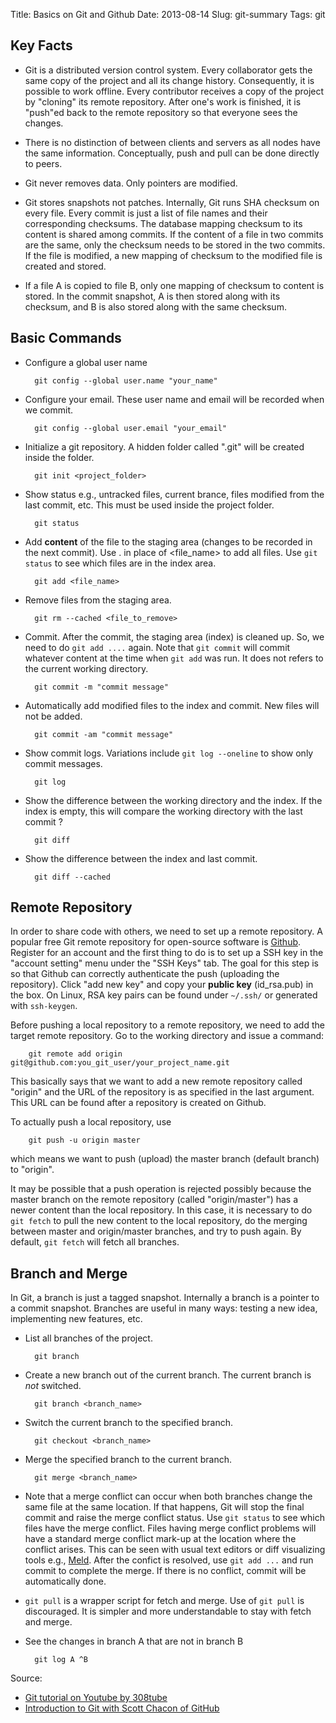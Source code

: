 Title: Basics on Git and Github
Date: 2013-08-14
Slug: git-summary
Tags: git

## Key Facts

* Git is a distributed version control system. 
Every collaborator gets the same copy of the project and all its change history. 
Consequently, it is possible to work offline. 
Every contributor receives a copy of the project by "cloning" its remote repository. 
After one's work is finished, it is "push"ed back to the remote repository so that 
everyone sees the changes. 

* There is no distinction of between clients and servers as all nodes have the same information.
Conceptually, push and pull can be done directly to peers. 

* Git never removes data. Only pointers are modified. 

* Git stores snapshots not patches. Internally, Git runs SHA checksum on every file. 
Every commit is just a list of file names and their corresponding checksums. 
The database mapping checksum to its content is shared among commits.
If the content of a file in two commits are the same, only the checksum needs to be stored in the two commits.
If the file is modified, a new mapping of checksum to the modified file is created and stored.

* If a file A is copied to file B, only one mapping of checksum to content is stored. 
In the commit snapshot, A is then stored along with its checksum, and B is also stored along
with the same checksum.

## Basic Commands

* Configure a global user name  

        git config --global user.name "your_name" 

* Configure your email. These user name and email will be recorded when we commit. 

        git config --global user.email "your_email"

* Initialize a git repository. A hidden folder called ".git" will be created inside the folder.
  
        git init <project_folder> 

* Show status e.g., untracked files, current brance, files modified from the last commit, etc.
This must be used inside the project folder.

        git status

* Add **content** of the file to the staging area (changes to be recorded in the next commit). 
Use . in place of <file_name> to add all files.  Use `git status` to see which files are in
the index area. 

        git add <file_name>

* Remove files from the staging area. 

        git rm --cached <file_to_remove>

* Commit. After the commit, the staging area (index) is cleaned up.
So, we need to do `git add ....` again. Note that `git commit` will commit whatever content
at the time when `git add` was run. It does not refers to the current working directory.

        git commit -m "commit message" 

* Automatically add modified files to the index and commit. New files will not be added.

        git commit -am "commit message"

* Show commit logs. Variations include `git log --oneline` to show only commit messages.

        git log 

* Show the difference between the working directory and the index. 
If the index is empty, this will compare the working directory with the last commit ?

        git diff

* Show the difference between the index and last commit. 

        git diff --cached 

## Remote Repository

In order to share code with others, we need to set up a remote repository.
A popular free Git remote repository for open-source software is [Github](https://github.com/).
Register for an account and the first thing to do is to set up a SSH key in the "account setting"
menu under the "SSH Keys" tab. The goal for this step is so that Github can correctly authenticate
the push (uploading the repository). Click "add new key" and copy your **public key** (id_rsa.pub) in the box.
On Linux, RSA key pairs can be found under `~/.ssh/` or generated with `ssh-keygen`. 

Before pushing a local repository to a remote repository, we need to add the target remote repository.
Go to the working directory and issue a command:

        git remote add origin git@github.com:you_git_user/your_project_name.git

This basically says that we want to add a new remote repository called "origin" and the URL of 
the repository is as specified in the last argument. This URL can be found after a repository is created
on Github. 

To actually push a local repository, use

        git push -u origin master

which means we want to push (upload) the master branch (default branch) to "origin".

It may be possible that a push operation is rejected possibly because the master branch on the remote
repository (called "origin/master") has a newer content than the local repository. 
In this case, it is necessary to do `git fetch` to pull the new content to the local repository,
do the merging between master and origin/master branches, and try to push again.
By default, `git fetch` will fetch all branches. 

## Branch and Merge

In Git, a branch is just a tagged snapshot.
Internally a branch is a pointer to a commit snapshot. 
Branches are useful in many ways: testing a new idea, implementing new features, etc.

* List all branches of the project.

        git branch

* Create a new branch out of the current branch. The current branch is *not* switched.

        git branch <branch_name>

* Switch the current branch to the specified branch.

        git checkout <branch_name>

* Merge the specified branch to the current branch. 

        git merge <branch_name>

* Note that a merge conflict can occur when both branches change the same file at the same location.
If that happens, Git will stop the final commit and raise the merge conflict status.
Use `git status` to see which files have the merge conflict.
Files having merge conflict problems will have a standard merge conflict mark-up at the location
where the conflict arises. This can be seen with usual text editors or diff visualizing tools e.g., [Meld](http://meldmerge.org/).
After the confict is resolved, use `git add ...` and run commit to complete the merge.
If there is no conflict, commit will be automatically done.

* `git pull` is a wrapper script for fetch and merge. Use of `git pull` is discouraged. 
It is simpler and more understandable to stay with fetch and merge.

* See the changes in branch A that are not in branch B

        git log A ^B

Source: 

* [Git tutorial on Youtube by 308tube](https://www.youtube.com/watch?v=mYjZtU1-u9Y)
* [Introduction to Git with Scott Chacon of GitHub](https://www.youtube.com/watch?v=ZDR433b0HJY)
 
